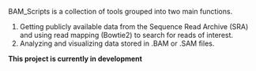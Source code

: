 BAM_Scripts is a collection of tools grouped into two main functions.
1) Getting publicly available data from the Sequence Read Archive (SRA) and using read mapping (Bowtie2) to search for reads of interest.
2) Analyzing and visualizing data stored in .BAM or .SAM files.

**This project is currently in development** 